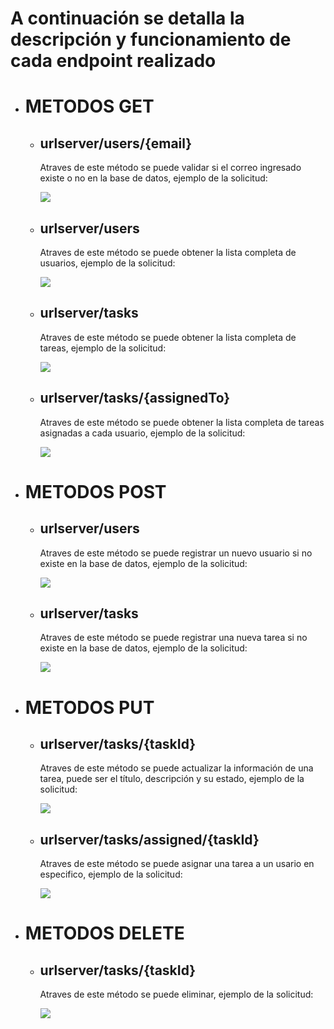 # A continuación se detalla la descripción y funcionamiento de cada endpoint realizado

- # METODOS GET
  - ## **urlserver/users/{email}**
    Atraves de este método se puede validar si el correo ingresado existe o no en la base de datos, ejemplo de la solicitud:
    
    ![](documentation/validateUser.png)
    
  - ## **urlserver/users**
    Atraves de este método se puede obtener la lista completa de usuarios, ejemplo de la solicitud:
    
    ![](documentation/getUsers.png)
    
  - ## **urlserver/tasks**
    Atraves de este método se puede obtener la lista completa de tareas, ejemplo de la solicitud:
    
    ![](documentation/getTasks.png)
    
  - ## **urlserver/tasks/{assignedTo}**
    Atraves de este método se puede obtener la lista completa de tareas asignadas a cada usuario, ejemplo de la solicitud:
    
    ![](documentation/getTasksUser.png)
    
- # METODOS POST
  - ## **urlserver/users**
    Atraves de este método se puede registrar un nuevo usuario si no existe en la base de datos, ejemplo de la solicitud:
    
    ![](documentation/registerUser.png)
    
  - ## **urlserver/tasks**
    Atraves de este método se puede registrar una nueva tarea si no existe en la base de datos, ejemplo de la solicitud:
    
    ![](documentation/registerTask.png)
    
- # METODOS PUT
  - ## **urlserver/tasks/{taskId}**
    Atraves de este método se puede actualizar la información de una tarea, puede ser el título, descripción y su estado, ejemplo de la solicitud:
    
    ![](documentation/updateTask.png)
    
  - ## **urlserver/tasks/assigned/{taskId}**
    Atraves de este método se puede asignar una tarea a un usario en especifico, ejemplo de la solicitud:
    
    ![](documentation/assignedTask.png)
    
- # METODOS DELETE
  - ## **urlserver/tasks/{taskId}**
    Atraves de este método se puede eliminar, ejemplo de la solicitud:
    
    ![](documentation/deleteTask.png)

